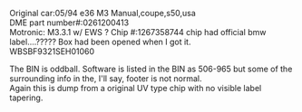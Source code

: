 Original car:05/94 e36 M3 Manual,coupe,s50,usa  
DME part number#:0261200413  
Motronic: M3.3.1 w/ EWS  ?
Chip #:1267358744 chip had official bmw label....????? Box had been opened when I got it.  
WBSBF9321SEH01060  

The BIN is oddball. Software is listed in the BIN as 506-965 but some of the surrounding info in the, I'll say, footer is not normal.  
Again this is dump from a original UV type chip with no visible label tapering.
